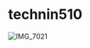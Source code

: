 # technin510

![IMG_7021](https://user-images.githubusercontent.com/72886126/96495415-ac97ea80-11fc-11eb-80ec-7f1826c7fcad.JPG)

